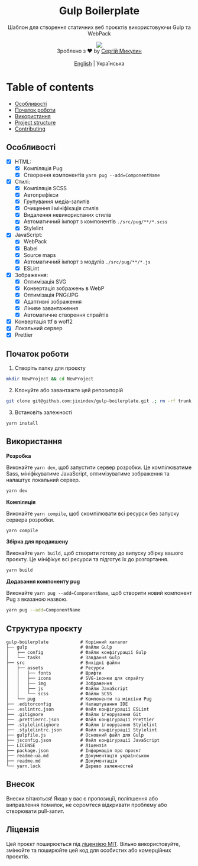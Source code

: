 <div align="center">
<h1>Gulp Boilerplate</h1>
<p>Шаблон для створення статичних веб проєктів використовуючи Gulp та WebPack</p>
<img src="https://img.shields.io/github/package-json/v/jixindev/gulp-boilerplate?style=for-the-badge&color=blue">

<br>
Зроблено з ♥ by <a href="https://jixindev.com" target="_blank">Сергій Микулин</a>
<br>
<br>
<a href="/readme-ua.md">English</a> | Українська
</div>

# Table of contents

- [Особливості](#особливості)
- [Початок роботи](#початок-роботи)
- [Використання](#використання)
- [Project structure](#project-structure)
- [Contributing](#contributing)

## Особливості

- [x] HTML:
  - [x] Компіляція Pug
  - [x] Створення компонентів `yarn pug --add=ComponentName`
- [x] Стилі:
  - [x] Компіляція SCSS
  - [x] Автопрефікси
  - [x] Групування медіа-запитів
  - [x] Очищення і мініфікація стилів
  - [x] Видалення невикористаних стилів
  - [x] Автоматичний імпорт з компонентів `./src/pug/**/*.scss`
  - [x] Stylelint
- [x] JavaScript:
  - [x] WebPack
  - [x] Babel
  - [x] Source maps
  - [x] Автоматичний імпорт з модулів `./src/pug/**/*.js`
  - [x] ESLint
- [x] Зображення:
  - [x] Оптимізація SVG
  - [x] Конвертація зображень в WebP
  - [x] Оптимізація PNG/JPG
  - [x] Адаптивні зображення
  - [x] Ліниве завантаження
  - [x] Автоматичне створення спрайтів
- [x] Конвертація ttf в woff2
- [x] Локальний сервер
- [x] Prettier

## Початок роботи

1. Створіть папку для проєкту

```bash
mkdir NewProject && cd NewProject
```

2. Клонуйте або завантажте цей репозиторій

```bash
git clone git@github.com:jixindev/gulp-boilerplate.git .; rm -rf trunk .git
```

3. Встановіть залежності

```bash
yarn install
```

## Використання

**Розробка**

Виконайте `yarn dev`, щоб запустити сервер розробки. Це компілюватиме Sass, мініфікуватиме JavaScript, оптимізуватиме зображення та налаштує локальний сервер.

```bash
yarn dev
```

**Компіляція**

Виконайте `yarn compile`, щоб скомпілювати всі ресурси без запуску сервера розробки.

```bash
yarn compile
```

**Збірка для продакшену**

Виконайте `yarn build`, щоб створити готову до випуску збірку вашого проєкту. Це мініфікує всі ресурси та підготує їх до розгортання.

```bash
yarn build
```

**Додавання компоненту pug**

Виконайте `yarn pug --add=ComponentName`, щоб створити новий компонент Pug з вказаною назвою.

```bash
yarn pug --add=ComponentName
```

## Структура проєкту

```
gulp-boilerplate            # Корінний каталог
├── gulp                    # Файли Gulp
│   ├── config              # Файли конфігурації Gulp
│   └── tasks               # Завдання Gulp
├── src                     # Вихідні файли
│   ├── assets              # Ресурси
│   │   ├── fonts           # Шрифти
│   │   ├── icons           # SVG-іконки для спрайту
│   │   ├── img             # Зображення
│   │   ├── js              # Файли JavaScript
│   │   └── scss            # Файли SCSS
│   └── pug                 # Компоненти та міксіни Pug
├── .editorconfig           # Налаштування IDE
├── .eslintrc.json          # Файл конфігурації ESLint
├── .gitignore              # Файли ігнорування Git
├── .prettierrc.json        # Файл конфігурації Prettier
├── .stylelintignore        # Файли ігнорування Stylelint
├── .stylelintrc.json       # Файл конфігурації Stylelint
├── gulpfile.js             # Основний файл для Gulp
├── jsconfig.json           # Файл конфігурації JavaScript
├── LICENSE                 # Ліцензія
├── package.json            # Інформація про проєкт
├── readme-ua.md            # Документація українською
├── readme.md               # Документація
└── yarn.lock               # Дерево залежностей
```

## Внесок

Внески вітаються! Якщо у вас є пропозиції, поліпшення або виправлення помилок, не соромтеся відкривати проблему або створювати pull-запит.

## Ліцензія

Цей проєкт поширюється під [ліцензією MIT](/LICENSE). Вільно використовуйте, змінюйте та поширюйте цей код для особистих або комерційних проєктів.
